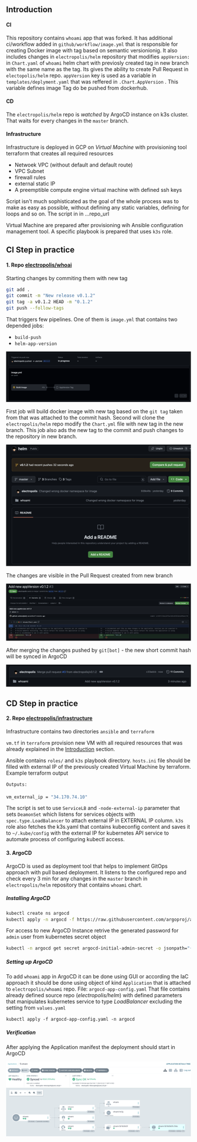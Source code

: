 ## Introduction

#### CI

This repository contains `whoami` app that was forked. It has additional ci/workflow added in `github/workflow/image.yml` that is responsible for creating Docker image with tag based on semantic versionionig. It also includes changes in `electropolis/helm` repository that modifies `appVersion:` in `Chart.yaml` of `whoami` helm chart with previosly created tag in new branch with the same name as the tag. Its gives the ability to create Pull Request in `electopolis/helm` repo. `appVersion` key is used as a variable in `templates/deplyment.yaml` that was reffered in `.Chart.AppVersion` . This variable defines image Tag do be pushed from dockerhub. 

#### CD

The `electropolis/helm` repo is *watched* by ArgoCD instance on k3s cluster. That waits for every changes in the `master` branch. 

#### Infrastructure

Infrastructure is deployed in GCP on *Virtual Machine* with provisioning tool terraform that creates all required resources
 - Netwoek VPC (without default and default route)
 - VPC Subnet 
 - firewall rules
 - external static IP
 - A preemptible compute engine virtual machine with defined ssh keys

Script isn't much sophisticated as the goal of the whole process was to make as easy as possible, without defining any static variables, defining for loops and so on. The script in in ...repo_url

Virtual Machine are prepared after provisioning wih Ansible configuration management tool. A specific playbook is prepared that uses `k3s` role. 


## CI Step in practice

#### 1. Repo [electropolis/whoai](https://github.com/electropolis/whoami)

Starting changes by commiting them with new tag 

```zsh
git add .
git commit -m "New release v0.1.2"
git tag -a v0.1.2 HEAD -m "0.1.2"
git push --follow-tags
```
That triggers few pipelines. One of them is `image.yml` that contains two depended jobs: 
 * `build-push`
 * `helm-app-version`

![c1](img/c1.png)

First job will build docker image with new tag based on the `git tag` taken from  that was attached to the commit hash. Second will clone the `electropolis/helm` repo modify the `Chart.yml` file with new tag in the new branch. This job also ads the new tag to the commit and push changes to the repository in new branch. 

![c1](img/c2.png)

The changes are visible in the Pull Request created from new branch

![c1](img/c3.png)

After merging the changes pushed by `git[bot]` - the new short commit hash will be synced in ArgoCD

![c1](img/c4.png)

## CD Step in practice

#### 2. Repo [electropolis/infrastructure](https://github.com/electropolis/infrastructure)

Infrastructure contains two directories `ansible` and `terraform`

`vm.tf` in `terraform` provision new VM with all required resources that was already explained in the [Introduction](#introduction) section.

Ansible contains `roles/` and `k3s` playbook directory. `hosts.ini` file should be filled with external IP of the previously created Virtual Machine by terraform. Example terraform output

```bash
Outputs:

vm_external_ip = "34.170.74.10"
```

The script is set to use `ServiceLB` and `-node-external-ip` parameter that sets `DeamonSet` which listens for services objects with `spec.type.LoadBalancer` to attach external IP in EXTERNAL IP column. 
`k3s` role also fetches the k3s.yaml that contains kubeconfig content and saves it to `~/.kube/config` with the external IP for kubernetes API service to automate process of configuring kubectl access.

#### 3. ArgoCD

ArgoCD is used as deployment tool that helps to implement GitOps approach with pull based deployment. It listens to the configured repo and check every 3 min for any changes in the `master` branch in `electropolis/helm` repository that contains `whoami` chart. 

##### Installing ArgoCD

```bash
kubectl create ns argocd
kubectl apply -n argocd -f https://raw.githubusercontent.com/argoproj/argo-cd/stable/manifests/install.yaml
```
For access to new ArgoCD Instance retrive the generated password for `admin` user from kubernetes secret object

```bash
kubectl -n argocd get secret argocd-initial-admin-secret -o jsonpath="{.data.password}" | base64 -d
```

##### Setting up ArgoCD

To add `whoami` app in ArgoCD it can be done using GUI or according the IaC approach it should be done using object of kind `Application` that is attached to `electropolis/whoami` repo. File: `argocd-app-config.yaml` That file contains already defined source repo (_electropolis/helm_) with defined parameters that manipulates kubernetes service to type _LoadBalancer_ excluding the setting from `values.yaml` 

```
kubectl apply -f argocd-app-config.yaml -n argocd
```

##### Verification

After applying the Application manifest the deployment should start in ArgoCD

![c1](img/c5.png)
